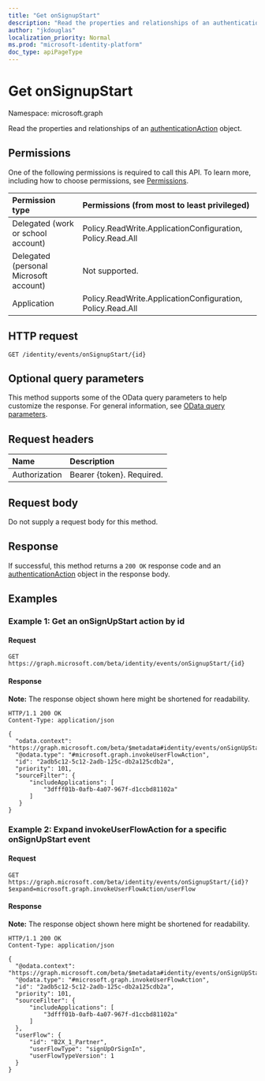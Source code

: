 ```yaml
---
title: "Get onSignupStart"
description: "Read the properties and relationships of an authenticationAction object."
author: "jkdouglas"
localization_priority: Normal
ms.prod: "microsoft-identity-platform"
doc_type: apiPageType
---
```


# Get onSignupStart
Namespace: microsoft.graph

Read the properties and relationships of an [authenticationAction](../resources/authenticationaction.md) object.

## Permissions
One of the following permissions is required to call this API. To learn more, including how to choose permissions, see [Permissions](/graph/permissions-reference).

|Permission type|Permissions (from most to least privileged)|
|:---|:---|
|Delegated (work or school account)|Policy.ReadWrite.ApplicationConfiguration, Policy.Read.All|
|Delegated (personal Microsoft account)|Not supported.|
|Application|Policy.ReadWrite.ApplicationConfiguration, Policy.Read.All|

## HTTP request

<!-- {
  "blockType": "ignored"
}
-->

``` http
GET /identity/events/onSignupStart/{id}
```

## Optional query parameters

This method supports some of the OData query parameters to help customize the response. For general information, see [OData query parameters](/graph/query-parameters).

## Request headers

|Name|Description|
|:---|:---|
|Authorization|Bearer {token}. Required.|

## Request body

Do not supply a request body for this method.

## Response

If successful, this method returns a `200 OK` response code and an [authenticationAction](../resources/authenticationaction.md) object in the response body.

## Examples

### Example 1: Get an onSignUpStart action by id

#### Request

<!-- {
  "blockType": "request",
  "name": "get_authenticationaction"
}
-->

``` http
GET https://graph.microsoft.com/beta/identity/events/onSignupStart/{id}
```

#### Response

**Note:** The response object shown here might be shortened for readability.
<!-- {
  "blockType": "response",
  "truncated": true,
  "@odata.type": "microsoft.graph.authenticationAction"
}
-->

``` http
HTTP/1.1 200 OK
Content-Type: application/json

{
  "odata.context": "https://graph.microsoft.com/beta/$metadata#identity/events/onSignUpStart/$entity",
  "@odata.type": "#microsoft.graph.invokeUserFlowAction",
  "id": "2adb5c12-5c12-2adb-125c-db2a125cdb2a",
  "priority": 101,
  "sourceFilter": {
      "includeApplications": [
          "3dfff01b-0afb-4a07-967f-d1ccbd81102a"
      ]
   }
}
```

### Example 2: Expand invokeUserFlowAction for a specific onSignUpStart event

#### Request

<!-- {
  "blockType": "request",
  "name": "get_authenticationaction_invokeSignUpStart"
}
-->

``` http
GET https://graph.microsoft.com/beta/identity/events/onSignupStart/{id}?$expand=microsoft.graph.invokeUserFlowAction/userFlow
```

#### Response

**Note:** The response object shown here might be shortened for readability.
<!-- {
  "blockType": "response",
  "truncated": true,
  "@odata.type": "microsoft.graph.authenticationAction"
}
-->

``` http
HTTP/1.1 200 OK
Content-Type: application/json

{
  "@odata.context": "https://graph.microsoft.com/beta/$metadata#identity/events/onSignUpStart(microsoft.graph.invokeUserFlowAction/userFlow())/$entity",
  "@odata.type": "#microsoft.graph.invokeUserFlowAction",
  "id": "2adb5c12-5c12-2adb-125c-db2a125cdb2a",
  "priority": 101,
  "sourceFilter": {
      "includeApplications": [
          "3dfff01b-0afb-4a07-967f-d1ccbd81102a"
      ]
  },
  "userFlow": {
      "id": "B2X_1_Partner",
      "userFlowType": "signUpOrSignIn",
      "userFlowTypeVersion": 1
  }
}
```
